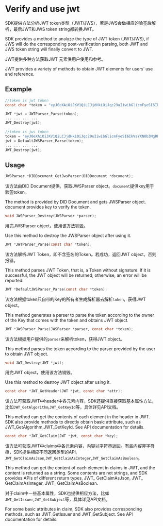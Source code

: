 # Verify and use jwt

SDK提供方法分析JWT token类型（JWT/JWS），若是JWS会做相应的验签后解析，最后JWT和JWS token string都转换JWT。

SDK provides a method to analyze the type of JWT token (JWT/JWS), if JWS will do the corresponding post-verification parsing, both JWT and JWS token string will finally convert to JWT.

JWT提供多种方法获取JWT 元素供用户使用和参考。

JWT provides a variety of methods to obtain JWT elements for users’ use and reference.

## Example

```c
//token is jwt token
const char *token = "eyJ0eXAiOiJKV1QiLCJjdHkiOiJqc29uIiwibGlicmFyeSI6IkVsYXN0b3MgRElEIiwidmVyc2lvbiI6IjEuMCIsImFsZyI6Im5vbmUifQ.eyJzdWIiOiJKd3RUZXN0IiwianRpIjoiMCIsImF1ZCI6IlRlc3QgY2FzZXMiLCJpYXQiOjE1OTA1NjE1MDQsImV4cCI6MTU5ODUxMDMwNCwibmJmIjoxNTg3OTY5NTA0LCJmb28iOiJiYXIiLCJpc3MiOiJkaWQ6ZWxhc3RvczppV0ZBVVloVGEzNWMxZlBlM2lDSnZpaFpIeDZxdXVtbnltIn0.";

JWT *jwt = JWTParser_Parse(token);
... ... ... ...
JWT_Destroy(jwt);
  
//token is jws token
token = "eyJ0eXAiOiJKV1QiLCJjdHkiOiJqc29uIiwibGlicmFyeSI6IkVsYXN0b3MgRElEIiwidmVyc2lvbiI6IjEuMCIsImFsZyI6IkVTMjU2In0.eyJzdWIiOiJKd3RUZXN0IiwianRpIjoiMCIsImF1ZCI6IlRlc3QgY2FzZXMiLCJpYXQiOjE2MDAwNzM4MzQsImV4cCI6MTc1NTE2MTgzNCwibmJmIjoxNTk3Mzk1NDM0LCJmb28iOiJiYXIiLCJpc3MiOiJkaWQ6ZWxhc3RvczppV0ZBVVloVGEzNWMxZlBlM2lDSnZpaFpIeDZxdXVtbnltIn0.rW6lGLpsGQJ7kojql78rX7p-MnBMBGEcBXYHkw_heisv7eEic574qL-0Immh0f0qFygNHY7RwhL47PDtFyNHAA";
jwt = DefaultJWSParser_Parse(token);
... ... ... ...
JWT_Destroy(jwt);
```

## Usage

```c
JWSParser *DIDDocument_GetJwsParser(DIDDocument *document);
```

该方法由DID Document提供，获取JWSParser object。`document`提供key用于验签token。

The method is provided by DID Document and gets JWSParser object. document provides key to verify the token.

```c
void JWSParser_Destroy(JWSParser *parser);
```

用完JWSParser object，使用该方法销毁。

Use this method to destroy the JWSParser object after using it.

```c
JWT *JWTParser_Parse(const char *token);
```

该方法解析JWT Token，即不含签名的Token。若成功，返回JWT object，否则报错。

This method parses JWT Token, that is, a Token without signature. If it is successful, the JWT object will be returned; otherwise, an error will be reported.

```c
JWT *DefaultJWSParser_Parse(const char *token);
```

该方法根据token只自带的Key的所有者生成解析器去解析`token`，获得JWT object。

This method generates a parser to parse the token according to the owner of the Key that comes with the token and obtains JWT object.

```c
JWT *JWSParser_Parse(JWSParser *parser, const char *token);
```

该方法根据用户提供的`parser`来解析token，获得JWT object。

This method parses the token according to the parser provided by the user to obtain JWT object.

```c
void JWT_Destroy(JWT *jwt);
```

用完JWT object，使用该方法销毁。

Use this method to destroy JWT object after using it.

```c
const char *JWT_GetHeader(JWT *jwt, const char *attr);
```

该方法可获取JWT中header中各元素内容。SDK还提供直接获取基本属性方法，比如`JWT_GetAlgorithm`,`JWT_GetKeyId`等，具体详见API文档。

This method can get the contents of each element in the header in JWT. SDK also provide methods to directly obtain basic attribute, such as JWT\_GetAlgorithm,JWT\_GetKeyId. See API documentation for details.

```c
const char *JWT_GetClaim(JWT *jwt, const char *key);
```

该方法可获取JWT中claims中各元素内容，内容以字符串返回。有些内容非字符串，SDK提供相应不同返回类型的API，`JWT_GetClaimAsJson`,`JWT_GetClaimAsInteger`,`JWT_GetClaimAsBoolean`。

This method can get the content of each element in claims in JWT, and the content is returned as a string. Some contents are not strings, and SDK provides APIs of different return types, JWT\_ GetClaimAsJson, JWT\_ GetClaimAsInteger, JWT\_ GetClaimAsBoolean.

对于claim中一些基本属性，SDK也提供相应方法，比如`JWT_GetIssuer`,`JWT_GetSubject`等，具体详见API文档。

For some basic attributes in claim, SDK also provides corresponding methods, such as JWT\_GetIssuer and JWT\_GetSubject. See API documentation for details.
